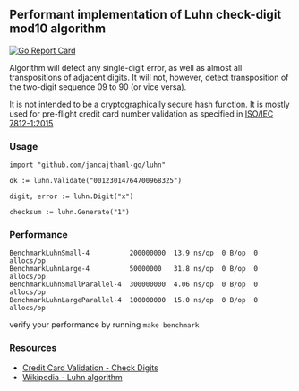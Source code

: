 ## Performant implementation of Luhn check-digit mod10 algorithm

[![Go Report Card](https://goreportcard.com/badge/jancajthaml-go/luhn)](https://goreportcard.com/report/jancajthaml-go/luhn)

Algorithm will detect any single-digit error, as well as almost all transpositions of adjacent digits. It will not, however, detect transposition of the two-digit sequence 09 to 90 (or vice versa).

It is not intended to be a cryptographically secure hash function. It is mostly used for pre-flight credit card number validation as specified in [ISO/IEC 7812-1:2015](http://www.iso.org/iso/catalogue_detail?csnumber=66011)

### Usage ###

```
import "github.com/jancajthaml-go/luhn"

ok := luhn.Validate("00123014764700968325")

digit, error := luhn.Digit("x")

checksum := luhn.Generate("1")
```

### Performance ###

```
BenchmarkLuhnSmall-4          200000000  13.9 ns/op  0 B/op  0 allocs/op
BenchmarkLuhnLarge-4          50000000   31.8 ns/op  0 B/op  0 allocs/op
BenchmarkLuhnSmallParallel-4  300000000  4.06 ns/op  0 B/op  0 allocs/op
BenchmarkLuhnLargeParallel-4  100000000  15.0 ns/op  0 B/op  0 allocs/op
```

verify your performance by running `make benchmark`

### Resources ###

* [Credit Card Validation - Check Digits](https://web.eecs.umich.edu/~bartlett/credit_card_number.html)
* [Wikipedia - Luhn algorithm](https://en.wikipedia.org/wiki/Luhn_algorithm)
